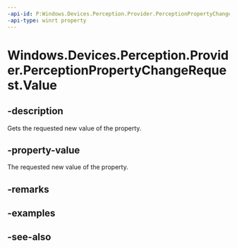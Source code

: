 ----api-id: P:Windows.Devices.Perception.Provider.PerceptionPropertyChangeRequest.Value
-api-type: winrt property
---<!-- Property syntaxpublic object Value { get; }--># Windows.Devices.Perception.Provider.PerceptionPropertyChangeRequest.Value## -descriptionGets the requested new value of the property.## -property-valueThe requested new value of the property.## -remarks## -examples## -see-also
